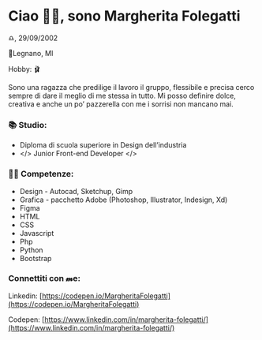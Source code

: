 # Ciao 👋🏻, sono Margherita Folegatti

♎︎, 29/09/2002

📍Legnano, MI

Hobby: 🩰

Sono una ragazza che predilige il lavoro il gruppo, flessibile e precisa cerco sempre di dare il meglio di me stessa in tutto.
Mi posso definire dolce, creativa e anche un po’ pazzerella con me i sorrisi non mancano mai.

### 📚 Studio:

- Diploma di scuola superiore in Design dell’industria
- </> Junior Front-end Developer </>

### 👩‍💻 Competenze:

- Design - Autocad, Sketchup, Gimp
- Grafica - pacchetto Adobe (Photoshop, Illustrator, Indesign, Xd)
- Figma
- HTML
- CSS
- Javascript
- Php
- Python
- Bootstrap

### Connettiti con 𝓶e:

Linkedin: [https://codepen.io/MargheritaFolegatti](https://codepen.io/MargheritaFolegatti)

Codepen: [https://www.linkedin.com/in/margherita-folegatti/](https://www.linkedin.com/in/margherita-folegatti/)
